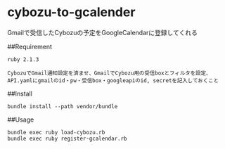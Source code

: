 cybozu-to-gcalender
===================
Gmailで受信したCybozuの予定をGoogleCalendarに登録してくれる

##Requirement
```
ruby 2.1.3

CybozuでGmail通知設定を済ませ、GmailでCybozu用の受信boxとフィルタを設定、API.yamlにgmailのid・pw・受信box・googleapiのid, secretを記入しておくこと

```

##Install
```
bundle install --path vendor/bundle
```

##Usage
```
bundle exec ruby load-cybozu.rb
bundle exec ruby register-gcalendar.rb
```
